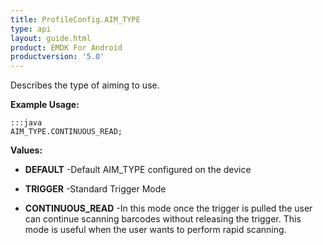 ```yaml
---
title: ProfileConfig.AIM_TYPE
type: api
layout: guide.html
product: EMDK For Android
productversion: '5.0'
---
```



Describes the type of aiming to use. 
  
 

**Example Usage:**
	
	:::java	
	AIM_TYPE.CONTINUOUS_READ;


**Values:**

* **DEFAULT** -Default AIM_TYPE configured on the device

* **TRIGGER** -Standard Trigger Mode

* **CONTINUOUS_READ** -In this mode once the trigger is pulled the user can continue scanning barcodes without releasing the trigger. This mode is useful when the user wants to perform rapid scanning.


